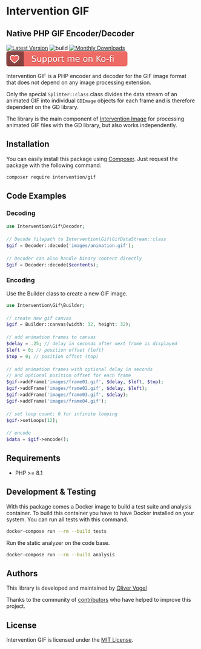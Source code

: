 # Intervention GIF
## Native PHP GIF Encoder/Decoder

[![Latest Version](https://img.shields.io/packagist/v/intervention/gif.svg)](https://packagist.org/packages/intervention/gif)
![build](https://github.com/Intervention/gif/actions/workflows/build.yml/badge.svg)
[![Monthly Downloads](https://img.shields.io/packagist/dm/intervention/gif.svg)](https://packagist.org/packages/intervention/gif/stats)
[![Support me on Ko-fi](https://raw.githubusercontent.com/Intervention/gif/main/.github/images/support.svg)](https://ko-fi.com/interventionphp)

Intervention GIF is a PHP encoder and decoder for the GIF image format that
does not depend on any image processing extension.

Only the special `Splitter::class` class divides the data stream of an animated
GIF into individual `GDImage` objects for each frame and is therefore dependent
on the GD library.

The library is the main component of [Intervention
Image](https://github.com/Intervention/image) for processing animated GIF files
with the GD library, but also works independently.

## Installation

You can easily install this package using [Composer](https://getcomposer.org).
Just request the package with the following command:

```bash
composer require intervention/gif
```

## Code Examples

### Decoding

```php
use Intervention\Gif\Decoder;

// Decode filepath to Intervention\Gif\GifDataStream::class
$gif = Decoder::decode('images/animation.gif');

// Decoder can also handle binary content directly
$gif = Decoder::decode($contents);
```

### Encoding

Use the Builder class to create a new GIF image.

```php
use Intervention\Gif\Builder;

// create new gif canvas
$gif = Builder::canvas(width: 32, height: 32);

// add animation frames to canvas
$delay = .25; // delay in seconds after next frame is displayed
$left = 0; // position offset (left)
$top = 0; // position offset (top)

// add animation frames with optional delay in seconds
// and optional position offset for each frame
$gif->addFrame('images/frame01.gif', $delay, $left, $top);
$gif->addFrame('images/frame02.gif', $delay, $left);
$gif->addFrame('images/frame03.gif', $delay);
$gif->addFrame('images/frame04.gif');

// set loop count; 0 for infinite looping
$gif->setLoops(12);

// encode
$data = $gif->encode();
```


## Requirements

- PHP >= 8.1

## Development & Testing

With this package comes a Docker image to build a test suite and analysis
container. To build this container you have to have Docker installed on your
system. You can run all tests with this command.

```bash
docker-compose run --rm --build tests
```

Run the static analyzer on the code base.

```bash
docker-compose run --rm --build analysis
```

## Authors

This library is developed and maintained by [Oliver Vogel](https://intervention.io)

Thanks to the community of [contributors](https://github.com/Intervention/gif/graphs/contributors) who have helped to improve this project.

## License

Intervention GIF is licensed under the [MIT License](LICENSE).
